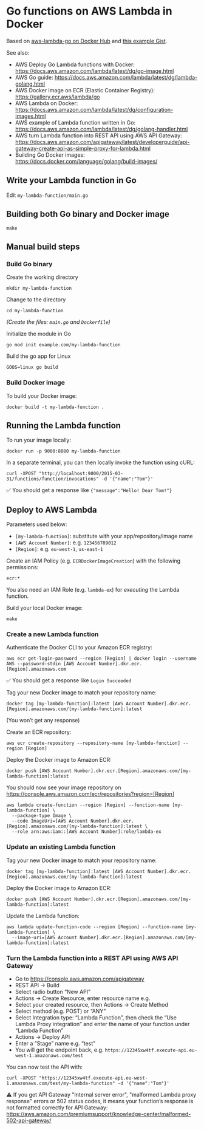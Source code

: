 # Go functions on AWS Lambda in Docker

Based on [aws-lambda-go on Docker Hub](https://hub.docker.com/r/amazon/aws-lambda-go) and [this example Gist](https://gist.github.com/josephspurrier/05b9126279703a81122cba198df50d6f).

See also:

- AWS Deploy Go Lambda functions with Docker: https://docs.aws.amazon.com/lambda/latest/dg/go-image.html
- AWS Go guide: https://docs.aws.amazon.com/lambda/latest/dg/lambda-golang.html
- AWS Docker image on ECR (Elastic Container Registry): https://gallery.ecr.aws/lambda/go
- AWS Lambda on Docker: https://docs.aws.amazon.com/lambda/latest/dg/configuration-images.html
- AWS example of Lambda function written in Go: https://docs.aws.amazon.com/lambda/latest/dg/golang-handler.html
- AWS turn Lambda function into REST API using AWS API Gateway: https://docs.aws.amazon.com/apigateway/latest/developerguide/api-gateway-create-api-as-simple-proxy-for-lambda.html
- Building Go Docker images: https://docs.docker.com/language/golang/build-images/


## Write your Lambda function in Go

Edit `my-lambda-function/main.go`


## Building both Go binary and Docker image

    make


## Manual build steps

### Build Go binary

Create the working directory

    mkdir my-lambda-function

Change to the directory

    cd my-lambda-function

_(Create the files: `main.go` and `Dockerfile`)_

Initialize the module in Go

    go mod init example.com/my-lambda-function

Build the go app for Linux

    GOOS=linux go build

### Build Docker image

To build your Docker image:

    docker build -t my-lambda-function .


## Running the Lambda function

To run your image locally:

    docker run -p 9000:8080 my-lambda-function

In a separate terminal, you can then locally invoke the function using cURL:

    curl -XPOST "http://localhost:9000/2015-03-31/functions/function/invocations" -d '{"name":"Tom"}'

✅ You should get a response like `{"message":"Hello! Dear Tom!"}`

## Deploy to AWS Lambda

Parameters used below:

- `[my-lambda-function]`: substitute with your app/repository/image name
- `[AWS Account Number]`: e.g. `123456789012`
- `[Region]`: e.g. `eu-west-1`, `us-east-1`

Create an IAM Policy (e.g. `ECRDockerImageCreation`) with the following permissions:

    ecr:*

You also need an IAM Role (e.g. `lambda-ex`) for _executing_ the Lambda function.

Build your local Docker image:

    make

### Create a new Lambda function

Authenticate the Docker CLI to your Amazon ECR registry:

    aws ecr get-login-password --region [Region] | docker login --username AWS --password-stdin [AWS Account Number].dkr.ecr.[Region].amazonaws.com

✅ You should get a response like `Login Succeeded`

Tag your new Docker image to match your repository name:

    docker tag [my-lambda-function]:latest [AWS Account Number].dkr.ecr.[Region].amazonaws.com/[my-lambda-function]:latest

(You won’t get any response)

Create an ECR repository:

    aws ecr create-repository --repository-name [my-lambda-function] --region [Region]

Deploy the Docker image to Amazon ECR:

    docker push [AWS Account Number].dkr.ecr.[Region].amazonaws.com/[my-lambda-function]:latest

You should now see your image repository on https://console.aws.amazon.com/ecr/repositories?region=[Region]

    aws lambda create-function --region [Region] --function-name [my-lambda-function] \
      --package-type Image \
      --code ImageUri=[AWS Account Number].dkr.ecr.[Region].amazonaws.com/[my-lambda-function]:latest \
      --role arn:aws:iam::[AWS Account Number]:role/lambda-ex

### Update an existing Lambda function

Tag your new Docker image to match your repository name:

    docker tag [my-lambda-function]:latest [AWS Account Number].dkr.ecr.[Region].amazonaws.com/[my-lambda-function]:latest

Deploy the Docker image to Amazon ECR:

    docker push [AWS Account Number].dkr.ecr.[Region].amazonaws.com/[my-lambda-function]:latest

Update the Lambda function:

    aws lambda update-function-code --region [Region] --function-name [my-lambda-function] \
      --image-uri=[AWS Account Number].dkr.ecr.[Region].amazonaws.com/[my-lambda-function]:latest

### Turn the Lambda function into a REST API using AWS API Gateway

- Go to https://console.aws.amazon.com/apigateway
- REST API → Build
- Select radio button “New API”
- Actions → Create Resource, enter resource name e.g. 
- Select your created resource, then Actions → Create Method
- Select method (e.g. POST) or “ANY”
- Select Integration type: “Lambda Function”, then check the “Use Lambda Proxy integration” and enter the name of your function under “Lambda Function”
- Actions → Deploy API
- Enter a “Stage” name e.g. “test”
- You will get the endpoint back, e.g. `https://12345xw4tf.execute-api.eu-west-1.amazonaws.com/test`

You can now test the API with:

    curl -XPOST "https://12345xw4tf.execute-api.eu-west-1.amazonaws.com/test/my-lambda-function" -d '{"name":"Tom"}'

⚠️ If you get API Gateway "Internal server error", "malformed Lambda proxy response" errors or 502 status codes, it means your function’s response is not formatted correctly for API Gateway: https://aws.amazon.com/premiumsupport/knowledge-center/malformed-502-api-gateway/
